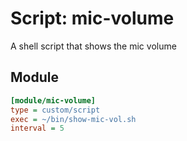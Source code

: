 # Script: mic-volume

A shell script that shows the mic volume


## Module

```ini
[module/mic-volume]
type = custom/script
exec = ~/bin/show-mic-vol.sh
interval = 5
```
